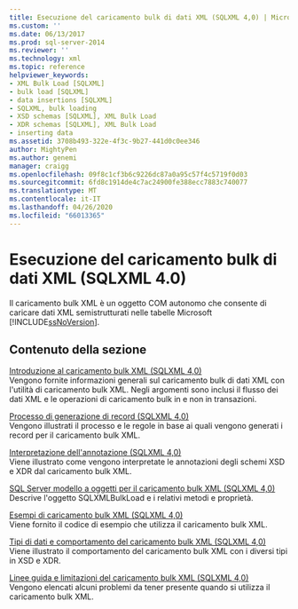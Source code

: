 ```yaml
---
title: Esecuzione del caricamento bulk di dati XML (SQLXML 4,0) | Microsoft Docs
ms.custom: ''
ms.date: 06/13/2017
ms.prod: sql-server-2014
ms.reviewer: ''
ms.technology: xml
ms.topic: reference
helpviewer_keywords:
- XML Bulk Load [SQLXML]
- bulk load [SQLXML]
- data insertions [SQLXML]
- SQLXML, bulk loading
- XSD schemas [SQLXML], XML Bulk Load
- XDR schemas [SQLXML], XML Bulk Load
- inserting data
ms.assetid: 3708b493-322e-4f3c-9b27-441d0c0ee346
author: MightyPen
ms.author: genemi
manager: craigg
ms.openlocfilehash: 09f8c1cf3b6c9226dc87a0a95c57f4c5719f0d03
ms.sourcegitcommit: 6fd8c1914de4c7ac24900fe388ecc7883c740077
ms.translationtype: MT
ms.contentlocale: it-IT
ms.lasthandoff: 04/26/2020
ms.locfileid: "66013365"
---
```

# <a name="performing-bulk-load-of-xml-data-sqlxml-40"></a>Esecuzione del caricamento bulk di dati XML (SQLXML 4.0)
  Il caricamento bulk XML è un oggetto COM autonomo che consente di caricare dati XML semistrutturati nelle tabelle Microsoft [!INCLUDE[ssNoVersion](../../../includes/ssnoversion-md.md)].  
  
## <a name="in-this-section"></a>Contenuto della sezione  
 [Introduzione al caricamento bulk XML &#40;SQLXML 4,0&#41;](introduction-to-xml-bulk-load-sqlxml-4-0.md)  
 Vengono fornite informazioni generali sul caricamento bulk di dati XML con l'utilità di caricamento bulk XML. Negli argomenti sono inclusi il flusso dei dati XML e le operazioni di caricamento bulk in e non in transazioni.  
  
 [Processo di generazione di record &#40;SQLXML 4,0&#41;](record-generation-process-sqlxml-4-0.md)  
 Vengono illustrati il processo e le regole in base ai quali vengono generati i record per il caricamento bulk XML.  
  
 [Interpretazione dell'annotazione &#40;SQLXML 4,0&#41;](annotation-interpretation-sqlxml-4-0.md)  
 Viene illustrato come vengono interpretate le annotazioni degli schemi XSD e XDR dal caricamento bulk XML.  
  
 [SQL Server modello a oggetti per il caricamento bulk XML &#40;SQLXML 4,0&#41;](sql-server-xml-bulk-load-object-model-sqlxml-4-0.md)  
 Descrive l'oggetto SQLXMLBulkLoad e i relativi metodi e proprietà.  
  
 [Esempi di caricamento bulk XML &#40;SQLXML 4,0&#41;](xml-bulk-load-examples-sqlxml-4-0.md)  
 Viene fornito il codice di esempio che utilizza il caricamento bulk XML.  
  
 [Tipi di dati e comportamento del caricamento bulk XML &#40;SQLXML 4,0&#41;](data-types-and-xml-bulk-load-behavior-sqlxml-4-0.md)  
 Viene illustrato il comportamento del caricamento bulk XML con i diversi tipi in XSD e XDR.  
  
 [Linee guida e limitazioni del caricamento bulk XML &#40;SQLXML 4,0&#41;](guidelines-and-limitations-of-xml-bulk-load-sqlxml-4-0.md)  
 Vengono elencati alcuni problemi da tener presente quando si utilizza il caricamento bulk XML.  
  
  
